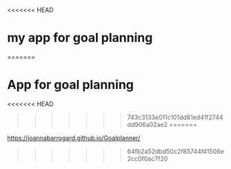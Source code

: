 <<<<<<< HEAD
# my app for goal planning
=======
# App for goal planning 
<<<<<<< HEAD
>>>>>>> 743c3133e011c101dd81ed41f2744dd906a02ae2
=======


https://joannabarrogard.github.io/Goalplanner/
>>>>>>> 64fb2a52dbd50c2f85744f41506e2cc0f0ac7f20
